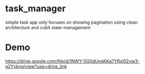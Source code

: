 # task_manager

simple task app only focuses on showing pagination
using clean architecture and cubit state-management
# Demo 
https://drive.google.com/file/d/1NWY-5G0dUnqKKa7YRxI02vw3-g2Yykng/view?usp=drive_link
